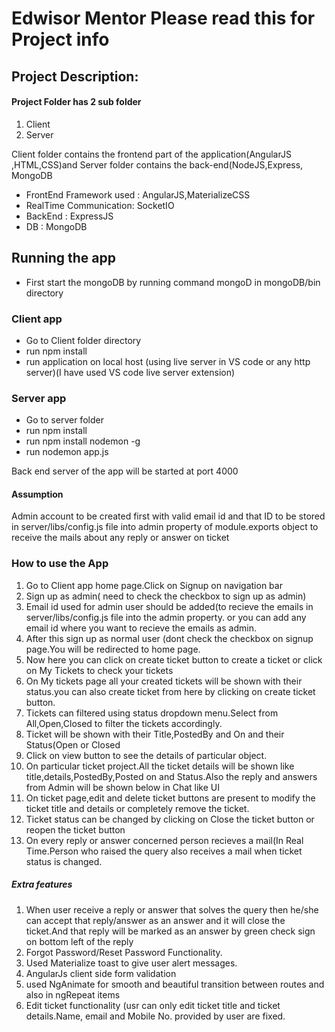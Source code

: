 
# Edwisor Mentor Please read this for Project info


## Project Description:

#### Project Folder has 2 sub folder 
1. Client
2. Server

Client folder contains the frontend part of the application(AngularJS ,HTML,CSS)and Server folder contains the back-end(NodeJS,Express, MongoDB

* FrontEnd Framework used : AngularJS,MaterializeCSS
* RealTime Communication: SocketIO
* BackEnd : ExpressJS
* DB : MongoDB

## Running the app

* First start the mongoDB by  running command mongoD in mongoDB/bin directory

### Client app
* Go to Client folder directory
* run npm install
* run application on local host (using live server in VS code or any http server)(I have used VS code live server extension)

### Server app
* Go to server folder
* run npm install
* run npm install nodemon -g
* run nodemon app.js

Back end server of the app will be started at port 4000

#### Assumption
Admin account to be created first with valid email id and that ID to be stored in server/libs/config.js file into admin property of module.exports object to receive the mails about any reply or answer on ticket

### How to use the App

1. Go to Client app home page.Click on Signup on navigation bar
2. Sign up as admin( need to check the checkbox to sign up as admin)
3. Email id used for admin user should be added(to recieve the emails in server/libs/config.js file into the admin property.
or you can add any email id where you want to recieve the emails as admin.
4. After this  sign up as normal user (dont check the checkbox on signup page.You will be redirected to home page.
5. Now here you can click on create ticket button to create a ticket or click on My Tickets to check your tickets
6. On My tickets page all your created tickets will be shown with their status.you can also create ticket from here by clicking on create ticket button.
7. Tickets can filtered using status dropdown menu.Select from All,Open,Closed to filter the tickets accordingly.
8. Ticket will be shown with their Title,PostedBy and On and their Status(Open or Closed
9. Click on view button to see the details of particular object.
10. On particular ticket project.All the ticket details will be shown like title,details,PostedBy,Posted on and Status.Also the reply and answers from Admin will be shown below in Chat like UI
11. On ticket page,edit and delete ticket buttons are present to modify the ticket title and details or completely remove the ticket.
12. Ticket status can be changed by clicking on Close the ticket button or reopen the ticket button
13. On every reply or answer concerned person recieves a mail(In Real Time.Person who raised the query also receives a mail when ticket status is changed.

##### Extra features
1. When user receive a reply or answer that solves the query then he/she can accept that reply/answer as an answer and it will close the ticket.And that reply will be marked as an answer by green check sign on bottom left of the reply
2. Forgot Password/Reset Password Functionality.
3. Used Materialize toast to give user alert messages.
4. AngularJs client side form validation
5. used NgAnimate for smooth and beautiful transition between routes and also in ngRepeat items   
6. Edit ticket functionality (usr can only edit ticket title and ticket details.Name, email and Mobile No. provided by user are fixed.


